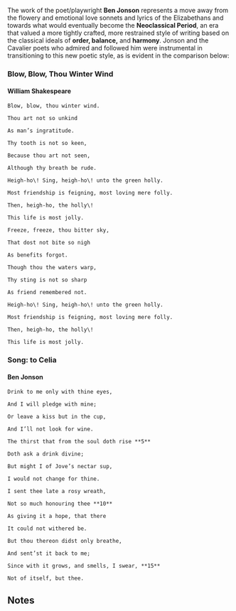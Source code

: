 The work of the poet/playwright **Ben Jonson** represents a move away from the flowery and emotional love sonnets and lyrics of the Elizabethans and towards what would eventually become the **Neoclassical Period**, an era that valued a more tightly crafted, more restrained style of writing based on the classical ideals of **<span class="underline">order</span>, <span class="underline">balance</span>,** and **<span class="underline">harmony</span>**. Jonson and the Cavalier poets who admired and followed him were instrumental in transitioning to this new poetic style, as is evident in the comparison below:

### Blow, Blow, Thou Winter Wind
#### William Shakespeare
```
Blow, blow, thou winter wind.

Thou art not so unkind

As man’s ingratitude.

Thy tooth is not so keen,

Because thou art not seen, 

Although thy breath be rude.

Heigh-ho\! Sing, heigh-ho\! unto the green holly.

Most friendship is feigning, most loving mere folly.

Then, heigh-ho, the holly\!

This life is most jolly. 

Freeze, freeze, thou bitter sky,

That dost not bite so nigh

As benefits forgot.

Though thou the waters warp,

Thy sting is not so sharp 

As friend remembered not.

Heigh-ho\! Sing, heigh-ho\! unto the green holly.

Most friendship is feigning, most loving mere folly.

Then, heigh-ho, the holly\!

This life is most jolly. 
```

### Song: to Celia
#### Ben Jonson
```
Drink to me only with thine eyes,

And I will pledge with mine;

Or leave a kiss but in the cup,

And I’ll not look for wine.

The thirst that from the soul doth rise **5**

Doth ask a drink divine;

But might I of Jove’s nectar sup,

I would not change for thine.

I sent thee late a rosy wreath,

Not so much honouring thee **10**

As giving it a hope, that there

It could not withered be.

But thou thereon didst only breathe,

And sent’st it back to me;

Since with it grows, and smells, I swear, **15**

Not of itself, but thee.
```

## Notes

